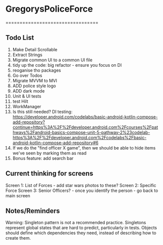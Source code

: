 # GregorysPoliceForce
=================================

Todo List
---------------
1. Make Detail Scrollable
2. Extract Strings
3. Migrate common UI to a common UI file
4. tidy up the code: big refactor - ensure you focus on DI
5. reoganise tho packages
6. Go over Todos
7. Migrate MVVM to MVI
8. ADD police style logo
9. ADD dark mode
10. Unit  & UI tests 
11. test Hilt
12. WorkManager
13. Is this still needed? DI testing: https://developer.android.com/codelabs/basic-android-kotlin-compose-add-repository?continue=https%3A%2F%2Fdeveloper.android.com%2Fcourses%2Fpathways%2Fandroid-basics-compose-unit-5-pathway-2%23codelab-https%3A%2F%2Fdeveloper.android.com%2Fcodelabs%2Fbasic-android-kotlin-compose-add-repository#6
14. If we do the "find officer X game", then we should be able to hide items we've seen by marking them as read
15. Bonus feature: add search bar

Current thinking for screens
--------------
Screen 1: List of Forces  - add star wars photos to these?
Screen 2: Specific Force
Screen 3: Senior Officers? - once you identify the person - go back to main screen


Notes/Reminders
---------------
Warning: Singleton pattern is not a recommended practice. Singletons represent global states that are hard to predict, particularly in tests. Objects should define which dependencies they need, instead of describing how to create them.
